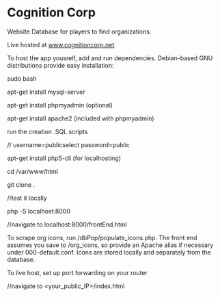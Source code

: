 # Cognition Corp

Website Database for players to find organizations.

Live hosted at www.cognitioncorp.net

To host the app yousrelf, add and run dependencies. Debian-based GNU distributions provide easy installation:

sudo bash

apt-get install mysql-server

apt-get install phpmyadmin (optional)

apt-get install apache2 (included with phpmyadmin)

run the creation .SQL scripts

// username=publicselect password=public

apt-get install php5-cli (for localhosting)

cd /var/www/html

git clone <repository url> .

//test it locally

php -S localhost:8000

//navigate to localhost:8000/frontEnd.html

To scrape org icons, run /dbPop/populate_icons.php. The front end assumes you save to /org_icons, so provide an Apache alias if necessary under 000-default.conf. Icons are stored locally and separately from the database.

To live host, set up port forwarding on your router

//navigate to <your_public_IP>/index.html


